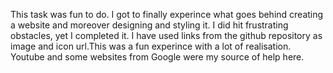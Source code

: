 This task was fun to do. I got to finally experince what goes behind creating a website and moreover designing and styling it. I did hit frustrating obstacles, yet I completed it. I have used links from the github repository as image and icon url.This was a fun experince with a lot of realisation. Youtube and some websites from Google were my source of help here.
